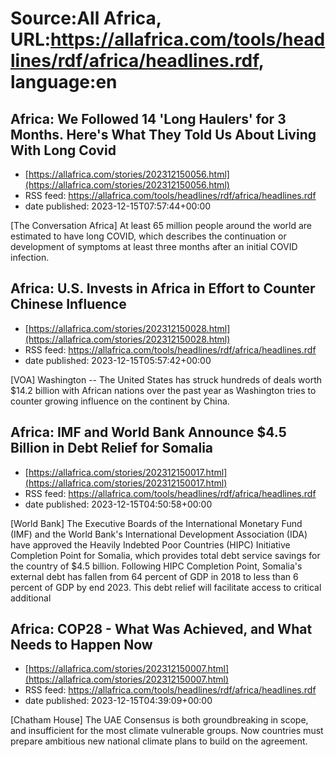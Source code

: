# Source:All Africa, URL:https://allafrica.com/tools/headlines/rdf/africa/headlines.rdf, language:en

## Africa: We Followed 14 'Long Haulers' for 3 Months. Here's What They Told Us About Living With Long Covid
 - [https://allafrica.com/stories/202312150056.html](https://allafrica.com/stories/202312150056.html)
 - RSS feed: https://allafrica.com/tools/headlines/rdf/africa/headlines.rdf
 - date published: 2023-12-15T07:57:44+00:00

[The Conversation Africa] At least 65 million people around the world are estimated to have long COVID, which describes the continuation or development of symptoms at least three months after an initial COVID infection.

## Africa: U.S. Invests in Africa in Effort to Counter Chinese Influence
 - [https://allafrica.com/stories/202312150028.html](https://allafrica.com/stories/202312150028.html)
 - RSS feed: https://allafrica.com/tools/headlines/rdf/africa/headlines.rdf
 - date published: 2023-12-15T05:57:42+00:00

[VOA] Washington -- The United States has struck hundreds of deals worth $14.2 billion with African nations over the past year as Washington tries to counter growing influence on the continent by China.

## Africa: IMF and World Bank Announce $4.5 Billion in Debt Relief for Somalia
 - [https://allafrica.com/stories/202312150017.html](https://allafrica.com/stories/202312150017.html)
 - RSS feed: https://allafrica.com/tools/headlines/rdf/africa/headlines.rdf
 - date published: 2023-12-15T04:50:58+00:00

[World Bank] The Executive Boards of the International Monetary Fund (IMF) and the World Bank's International Development Association (IDA) have approved the Heavily Indebted Poor Countries (HIPC) Initiative Completion Point for Somalia, which provides total debt service savings for the country of $4.5 billion. Following HIPC Completion Point, Somalia's external debt has fallen from 64 percent of GDP in 2018 to less than 6 percent of GDP by end 2023. This debt relief will facilitate access to critical additional

## Africa: COP28 - What Was Achieved, and What Needs to Happen Now
 - [https://allafrica.com/stories/202312150007.html](https://allafrica.com/stories/202312150007.html)
 - RSS feed: https://allafrica.com/tools/headlines/rdf/africa/headlines.rdf
 - date published: 2023-12-15T04:39:09+00:00

[Chatham House] The UAE Consensus is both groundbreaking in scope, and insufficient for the most climate vulnerable groups. Now countries must prepare ambitious new national climate plans to build on the agreement.

